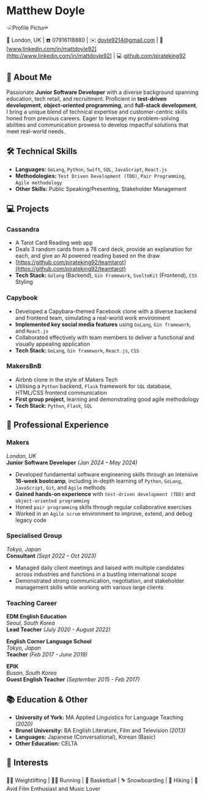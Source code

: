 # Matthew Doyle

<img src="https://avatars.githubusercontent.com/u/128827327?s=400&u=ad58e5d0047cdc9481a002500246bfe7cb0ba06a&v=4&s=200" alt="Profile Picture" style="border-radius: 50%;">

📍 London, UK | ☎️ 07916118880 | ✉️ doyle9214@gmail.com | 💼 [www.linkedin.com/in/mattdoyle92](http://www.linkedin.com/in/mattdoyle92) | 💻 [github.com/pirateking92](http://github.com/pirateking92)

## 👋 About Me

Passionate **Junior Software Developer** with a diverse background spanning education, tech retail, and recruitment. Proficient in **test-driven development**, **object-oriented programming**, and **full-stack development**, I bring a unique blend of technical expertise and customer-centric skills honed from previous careers. Eager to leverage my problem-solving abilities and communication prowess to develop impactful solutions that meet real-world needs.

## 🛠️ Technical Skills

- **Languages:** `GoLang`, `Python`, `Swift`, `SQL`, `JavaScript`, `React.js`
- **Methodologies:** `Test Driven Development (TDD)`, `Pair Programming`, `Agile methodology`
- **Other Skills:** Public Speaking/Presenting, Stakeholder Management

## 💻 Projects

### Cassandra

- A Tarot Card Reading web app
- Deals 3 random cards from a 78 card deck, provide an explanation for each, and give an AI powered reading based on the draw
- [https://github.com/pirateking92/teamtarot](https://github.com/pirateking92/teamtarot)
- **Tech Stack:** `Golang` (Backend), `Gin Framework`, `SvelteKit` (Frontend), `CSS` Styling

### Capybook

- Developed a Capybara-themed Facebook clone with a diverse backend and frontend team, simulating a real-world work environment
- **Implemented key social media features** using `GoLang`, `Gin framework`, and `React.js`
- Collaborated effectively with team members to deliver a functional and visually appealing application
- **Tech Stack:** `GoLang`, `Gin framework`, `React.js`, `CSS`

### MakersBnB

- Airbnb clone in the style of Makers Tech
- Utilising a `Python` backend, `Flask` framework for `SQL` database, HTML/CSS frontend communication
- **First group project**, learning and demonstrating good agile methodology
- **Tech Stack:** `Python`, `Flask`, `SQL`

## 💼 Professional Experience

### Makers

_London, UK_  
**Junior Software Developer** _(Jan 2024 – May 2024)_

- Developed fundamental software engineering skills through an intensive **16-week bootcamp**, including in-depth learning of `Python`, `GoLang`, `JavaScript`, `Git`, and `Agile` methods
- **Gained hands-on experience** with `test-driven development (TDD)` and `object-oriented programming`
- Honed `pair programming` skills through regular collaborative exercises
- Worked in an `Agile scrum` environment to improve, extend, and debug legacy code

### Specialised Group

_Tokyo, Japan_  
**Consultant** _(Sept 2022 – Oct 2023)_

- Managed daily client meetings and liaised with multiple candidates across industries and functions in a bustling international scope
- Demonstrated strong communication, negotiation, and stakeholder management skills while working with various large clients

### Teaching Career

**EDM English Education**  
_Seoul, South Korea_  
**Lead Teacher** _(July 2020 - August 2022)_

**English Corner Language School**  
_Tokyo, Japan_  
**Teacher** _(Feb 2017 - June 2019)_

**EPIK**  
_Busan, South Korea_  
**Guest English Teacher** _(September 2015 - Feb 2017)_

## 📚 Education & Other

- **University of York:** MA Applied Linguistics for Language Teaching _(2020)_
- **Brunel University:** BA English Literature, Film and Television _(2013)_
- **Languages:** Japanese (Conversational), Korean (Basic)
- **Other Education:** CELTA

## 🎯 Interests

🏋️‍♂️ Weightlifting | 🏃‍♂️ Running | 🏀 Basketball | ⛷️ Snowboarding | 🥾 Hiking | 🎥 Avid Film Enthusiast and Music Lover
